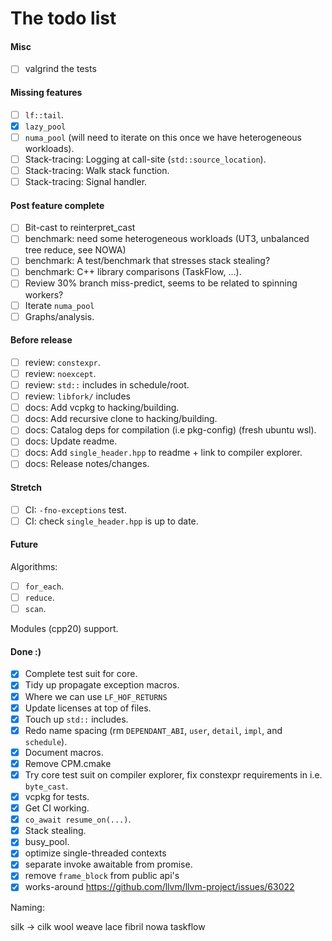 # The todo list

#### Misc

- [ ] valgrind the tests

#### Missing features

- [ ] `lf::tail`.
- [x] `lazy_pool`
- [ ] `numa_pool` (will need to iterate on this once we have heterogeneous workloads).
- [ ] Stack-tracing: Logging at call-site (`std::source_location`).
- [ ] Stack-tracing: Walk stack function.
- [ ] Stack-tracing: Signal handler.

#### Post feature complete

- [ ] Bit-cast to reinterpret_cast
- [ ] benchmark: need some heterogeneous workloads (UT3, unbalanced tree reduce, see NOWA)
- [ ] benchmark: A test/benchmark that stresses stack stealing?
- [ ] benchmark: C++ library comparisons (TaskFlow, ...).
- [ ] Review 30% branch miss-predict, seems to be related to spinning workers?
- [ ] Iterate `numa_pool`
- [ ] Graphs/analysis.

#### Before release

- [ ] review: `constexpr`.
- [ ] review: `noexcept`.
- [ ] review: `std::` includes in schedule/root.
- [ ] review: `libfork/` includes
- [ ] docs: Add vcpkg to hacking/building.
- [ ] docs: Add recursive clone to hacking/building.
- [ ] docs: Catalog deps for compilation (i.e pkg-config) (fresh ubuntu wsl).
- [ ] docs: Update readme.
- [ ] docs: Add `single_header.hpp` to readme + link to compiler explorer.
- [ ] docs: Release notes/changes.

#### Stretch

- [ ] CI: `-fno-exceptions` test.
- [ ] CI: check `single_header.hpp` is up to date.

#### Future

Algorithms:

- [ ] `for_each`.
- [ ] `reduce`.
- [ ] `scan`.

Modules (cpp20) support.

#### Done :)

- [x] Complete test suit for core.
- [x] Tidy up propagate exception macros.
- [x] Where we can use `LF_HOF_RETURNS`
- [x] Update licenses at top of files.
- [x] Touch up `std::` includes.
- [x] Redo name spacing (rm `DEPENDANT_ABI`, `user`, `detail`, `impl`, and `schedule`).
- [x] Document macros.
- [x] Remove CPM.cmake
- [x] Try core test suit on compiler explorer, fix constexpr requirements in i.e. `byte_cast`.
- [x] vcpkg for tests.
- [x] Get CI working.
- [x] `co_await resume_on(...)`.
- [x] Stack stealing.
- [x] busy_pool.
- [x] optimize single-threaded contexts
- [x] separate invoke awaitable from promise.
- [x] remove `frame_block` from public api's
- [x] works-around <https://github.com/llvm/llvm-project/issues/63022>

Naming:

silk -> cilk
wool
weave
lace
fibril
nowa
taskflow

